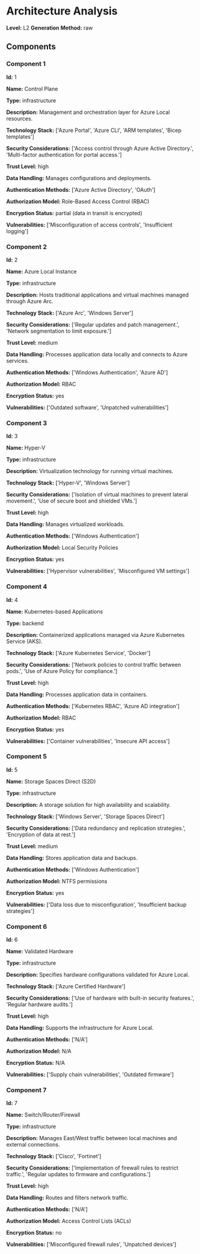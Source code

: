 # Architecture Analysis

**Level:** L2
**Generation Method:** raw

## Components

### Component 1

**Id:** 1

**Name:** Control Plane

**Type:** infrastructure

**Description:** Management and orchestration layer for Azure Local resources.

**Technology Stack:** ['Azure Portal', 'Azure CLI', 'ARM templates', 'Bicep templates']

**Security Considerations:** ['Access control through Azure Active Directory.', 'Multi-factor authentication for portal access.']

**Trust Level:** high

**Data Handling:** Manages configurations and deployments.

**Authentication Methods:** ['Azure Active Directory', 'OAuth']

**Authorization Model:** Role-Based Access Control (RBAC)

**Encryption Status:** partial (data in transit is encrypted)

**Vulnerabilities:** ['Misconfiguration of access controls', 'Insufficient logging']

### Component 2

**Id:** 2

**Name:** Azure Local Instance

**Type:** infrastructure

**Description:** Hosts traditional applications and virtual machines managed through Azure Arc.

**Technology Stack:** ['Azure Arc', 'Windows Server']

**Security Considerations:** ['Regular updates and patch management.', 'Network segmentation to limit exposure.']

**Trust Level:** medium

**Data Handling:** Processes application data locally and connects to Azure services.

**Authentication Methods:** ['Windows Authentication', 'Azure AD']

**Authorization Model:** RBAC

**Encryption Status:** yes

**Vulnerabilities:** ['Outdated software', 'Unpatched vulnerabilities']

### Component 3

**Id:** 3

**Name:** Hyper-V

**Type:** infrastructure

**Description:** Virtualization technology for running virtual machines.

**Technology Stack:** ['Hyper-V', 'Windows Server']

**Security Considerations:** ['Isolation of virtual machines to prevent lateral movement.', 'Use of secure boot and shielded VMs.']

**Trust Level:** high

**Data Handling:** Manages virtualized workloads.

**Authentication Methods:** ['Windows Authentication']

**Authorization Model:** Local Security Policies

**Encryption Status:** yes

**Vulnerabilities:** ['Hypervisor vulnerabilities', 'Misconfigured VM settings']

### Component 4

**Id:** 4

**Name:** Kubernetes-based Applications

**Type:** backend

**Description:** Containerized applications managed via Azure Kubernetes Service (AKS).

**Technology Stack:** ['Azure Kubernetes Service', 'Docker']

**Security Considerations:** ['Network policies to control traffic between pods.', 'Use of Azure Policy for compliance.']

**Trust Level:** high

**Data Handling:** Processes application data in containers.

**Authentication Methods:** ['Kubernetes RBAC', 'Azure AD integration']

**Authorization Model:** RBAC

**Encryption Status:** yes

**Vulnerabilities:** ['Container vulnerabilities', 'Insecure API access']

### Component 5

**Id:** 5

**Name:** Storage Spaces Direct (S2D)

**Type:** infrastructure

**Description:** A storage solution for high availability and scalability.

**Technology Stack:** ['Windows Server', 'Storage Spaces Direct']

**Security Considerations:** ['Data redundancy and replication strategies.', 'Encryption of data at rest.']

**Trust Level:** medium

**Data Handling:** Stores application data and backups.

**Authentication Methods:** ['Windows Authentication']

**Authorization Model:** NTFS permissions

**Encryption Status:** yes

**Vulnerabilities:** ['Data loss due to misconfiguration', 'Insufficient backup strategies']

### Component 6

**Id:** 6

**Name:** Validated Hardware

**Type:** infrastructure

**Description:** Specifies hardware configurations validated for Azure Local.

**Technology Stack:** ['Azure Certified Hardware']

**Security Considerations:** ['Use of hardware with built-in security features.', 'Regular hardware audits.']

**Trust Level:** high

**Data Handling:** Supports the infrastructure for Azure Local.

**Authentication Methods:** ['N/A']

**Authorization Model:** N/A

**Encryption Status:** N/A

**Vulnerabilities:** ['Supply chain vulnerabilities', 'Outdated firmware']

### Component 7

**Id:** 7

**Name:** Switch/Router/Firewall

**Type:** infrastructure

**Description:** Manages East/West traffic between local machines and external connections.

**Technology Stack:** ['Cisco', 'Fortinet']

**Security Considerations:** ['Implementation of firewall rules to restrict traffic.', 'Regular updates to firmware and configurations.']

**Trust Level:** high

**Data Handling:** Routes and filters network traffic.

**Authentication Methods:** ['N/A']

**Authorization Model:** Access Control Lists (ACLs)

**Encryption Status:** no

**Vulnerabilities:** ['Misconfigured firewall rules', 'Unpatched devices']

